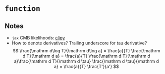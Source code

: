 # `function`

## Notes
- `jax` CMB likelihoods: [clipy](https://github.com/benabed/clipy)
- How to denote derivatives? Trailing underscore for tau derivative?
$$
\frac{\mathrm d\log T}{\mathrm d\log a} = \frac{a}{T} \frac{\mathrm d T}{\mathrm d a}
= \frac{a}{T} \frac{\mathrm d T}{\mathrm d a}\frac{\mathrm d T}{\mathrm d \tau} \frac{\mathrm d \tau}{\mathrm d a} = \frac{a}{T} \frac{T'}{a'}
$$
